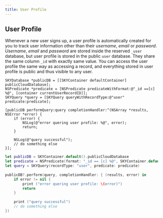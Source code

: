 ```yaml
---
title: User Profile
---
```


<a name="user-profile"></a>
## User Profile

Whenever a new user signs up, a user profile is automatically created for
you to track user information other than their _username_, _email_ or _password_. _Username_, _email_ and _password_ are stored inside the reserved `_user` database, but user profile is stored in the public `user` database. They share the same column `_id` with exactly same value. You can access the
user profile the same way as accessing a record, and everything stored in
user profile is public and thus visible to any user.

```obj-c
SKYDatabase *publicDB = [[SKYContainer defaultContainer] publicCloudDatabase];
NSPredicate *predicate = [NSPredicate predicateWithFormat:@"_id ==[c] %@", [container currentUserRecordID]];
SKYQuery *query = [SKYQuery queryWithRecordType:@"user" predicate:predicate];

[publicDB performQuery:query completionHandler:^(NSArray *results, NSError *error) {
    if (error) {
        NSLog(@"error quering user profile: %@", error);
        return;
    }

    NSLog(@"query successful");
    // do something else
}];
```

```swift
let publicDB = SKYContainer.default().publicCloudDatabase
let predicate = NSPredicate(format: "_id == [c] %@", SKYContainer.default().currentUserRecordID)
let query = SKYQuery(recordType: "user", predicate: predicate)
    
publicDB?.perform(query, completionHandler: { (results, error) in
    if error != nil {
        print ("error quering user profile: \(error)")
        return
    }
    
    print ("query successful")
    // do something else
})
```